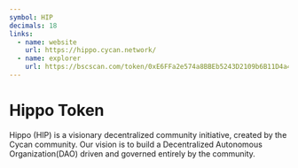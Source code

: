 ```yaml
---
symbol: HIP
decimals: 18
links:
  - name: website
    url: https://hippo.cycan.network/
  - name: explorer
    url: https://bscscan.com/token/0xE6FFa2e574a8BBEb5243D2109b6B11D4a459F88B
---
```


# Hippo Token

Hippo (HIP) is a visionary decentralized community initiative, created by the Cycan community. Our vision is to build a Decentralized Autonomous Organization(DAO) driven and governed entirely by the community.

